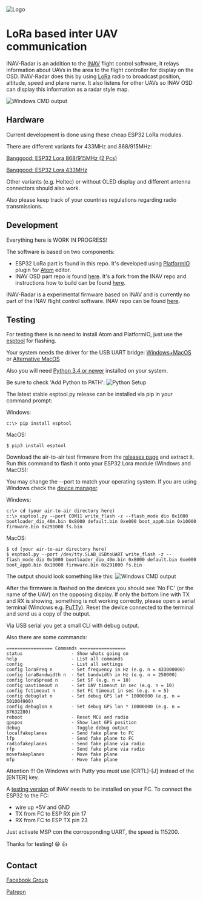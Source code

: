 ![Logo](https://github.com/mistyk/inavradar-ESP32/raw/master/docs/logo.png)

# LoRa based inter UAV communication

INAV-Radar is an addition to the [INAV](https://github.com/iNavFlight/inav) flight control software, it relays information about UAVs in the area to the flight controller for display on the OSD. INAV-Radar does this by using [LoRa](https://en.wikipedia.org/wiki/LoRa) radio to broadcast position, altitude, speed and plane name. It also listens for other UAVs so INAV OSD  can display this information as a radar style map.

![Windows CMD output](https://github.com/mistyk/inavradar-ESP32/raw/master/docs/osd.jpg)

## Hardware
Current development is done using these cheap ESP32 LoRa modules.

There are different variants for 433MHz and 868/915MHz:

[Banggood: ESP32 Lora 868/915MHz (2 Pcs)](https://www.banggood.com/de/2Pcs-Wemos-TTGO-LORA32-868915Mhz-ESP32-LoRa-OLED-0_96-Inch-Blue-Display-p-1239769.html?rmmds=search&cur_warehouse=CN)

[Banggood: ESP32 Lora 433MHz](https://www.banggood.com/de/Wemos-TTGO-LORA-SX1278-ESP32-0_96OLED-16-Mt-Bytes-128-Mt-bit-433Mhz-For-Arduino-p-1205930.html?rmmds=search&cur_warehouse=CN)

Other variants (e.g. Heltec) or without OLED display and different antenna connectors should also work.

Also please keep track of your countries regulations regarding radio transmissions.

## Development
Everything here is WORK IN PROGRESS!

The software is based on two components:
- ESP32 LoRa part is found in this repo.
It's developed using [PlatformIO](https://platformio.org/) plugin for [Atom](https://atom.io/) editor.
- INAV OSD part repo is found [here](https://github.com/mistyk/inavRC2).
It's a fork from the INAV repo and instructions how to build can be found [here](https://github.com/iNavFlight/inav/blob/master/docs/development/Building%20in%20Docker.md).

INAV-Radar is a experimental firmware based on INAV and is currently no part of the INAV flight control software. INAV repo can be found [here](https://github.com/iNavFlight/inav).

## Testing
For testing there is no need to install Atom and PlatformIO, just use the [esptool](https://github.com/espressif/esptool) for flashing.

Your system needs the driver for the USB UART bridge:
[Windows+MacOS](https://www.silabs.com/products/development-tools/software/usb-to-uart-bridge-vcp-drivers)
 or [Alternative MacOS](https://github.com/adrianmihalko/ch340g-ch34g-ch34x-mac-os-x-driver)

Also you will need [Python 3.4 or newer](https://www.python.org/downloads/) installed on your system.

Be sure to check 'Add Python to PATH':
![Python Setup](https://github.com/mistyk/inavradar-ESP32/raw/master/docs/python.png)


The latest stable esptool.py release can be installed via pip in your command prompt:

Windows:
```
c:\> pip install esptool
```

MacOS:
```
$ pip3 install esptool
```

Download the air-to-air test firmware from the [releases page](https://github.com/mistyk/inavradar-ESP32/releases)
and extract it. Run this command to flash it onto your ESP32 Lora module (Windows and MacOS):

You may change the --port to match your operating system. If you are using Windows check the [device manager](https://github.com/mistyk/inavradar-ESP32/raw/master/docs/devManager.PNG).

Windows:
```
c:\> cd (your air-to-air directory here)
c:\> esptool.py --port COM11 write_flash -z --flash_mode dio 0x1000 bootloader_dio_40m.bin 0x8000 default.bin 0xe000 boot_app0.bin 0x10000 firmware.bin 0x291000 fs.bin
```

MacOS:
```
$ cd (your air-to-air directory here)
$ esptool.py --port /dev/tty.SLAB_USBtoUART write_flash -z --flash_mode dio 0x1000 bootloader_dio_40m.bin 0x8000 default.bin 0xe000 boot_app0.bin 0x10000 firmware.bin 0x291000 fs.bin

```

The output should look something like this:
![Windows CMD output](https://github.com/mistyk/inavradar-ESP32/raw/master/docs/cmd.PNG)

After the firmware is flashed on the devices you should see 'No FC' (or the name of the UAV) on the opposing display.
If only the bottom line with TX and RX is showing, something is not working correctly, please open a serial terminal (Windows e.g. [PuTTy](https://www.chiark.greenend.org.uk/~sgtatham/putty/latest.html)). Reset the device connected to the terminal and send us a copy of the output.

Via USB serial you get a small CLI with debug output.

Also there are some commands:

```
================= Commands =================
status                  - Show whats going on
help                    - List all commands
config                  - List all settings
config loraFreq n       - Set frequency in Hz (e.g. n = 433000000)
config loraBandwidth n  - Set bandwidth in Hz (e.g. n = 250000)
config loraSpread n     - Set SF (e.g. n = 10)
config uavtimeout n     - Set UAV timeout in sec (e.g. n = 10)
config fctimeout n      - Set FC timeout in sec (e.g. n = 5)
config debuglat n       - Set debug GPS lat * 10000000 (e.g. n = 501004900)
config debuglon n       - Set debug GPS lon * 10000000 (e.g. n = 87632280)
reboot                  - Reset MCU and radio
gpspos                  - Show last GPS position
debug                   - Toggle debug output
localfakeplanes         - Send fake plane to FC
lfp                     - Send fake plane to FC
radiofakeplanes         - Send fake plane via radio
rfp                     - Send fake plane via radio
movefakeplanes          - Move fake plane
mfp                     - Move fake plane
```

Attention !!! On Windows with Putty you must use [CRTL]-[J] instead of the [ENTER] key.

A [testing version](https://github.com/mistyk/inavradar-ESP32/releases) of INAV needs to be installed on your FC.
To connect the ESP32 to the FC:
- wire up +5V and GND
- TX from FC to ESP RX pin 17
- RX from FC to ESP TX pin 23

Just activate MSP con the corrosponding UART, the speed is 115200.

Thanks for testing! 😄 👍

## Contact
[Facebook Group](https://www.facebook.com/groups/360607501179901/)

[Patreon](https://www.patreon.com/inavradar)
